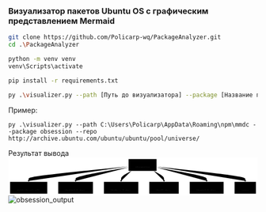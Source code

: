 ### Визуализатор пакетов Ubuntu OS с графическим представлением Mermaid

```bash
git clone https://github.com/Policarp-wq/PackageAnalyzer.git
cd .\PackageAnalyzer
```

```bash
python -m venv venv
venv\Scripts\activate
```

```bash
pip install -r requirements.txt
```

```bash
py .\visualizer.py --path [Путь до визуализатора] --package [Название пакета] --repo [Репозиторий для поиска]
```
Пример:
```
py .\visualizer.py --path C:\Users\Policarp\AppData\Roaming\npm\mmdc --package obsession --repo http://archive.ubuntu.com/ubuntu/ubuntu/pool/universe/
```

Результат вывода<svg aria-roledescription="flowchart-v2" role="graphics-document document" viewBox="0 0 1137.125 174" style="max-width: 1137.12px; background-color: white;" class="flowchart" xmlns:xlink="http://www.w3.org/1999/xlink" xmlns="http://www.w3.org/2000/svg" width="100%" id="my-svg"><style>#my-svg{font-family:"trebuchet ms",verdana,arial,sans-serif;font-size:16px;fill:#333;}#my-svg .error-icon{fill:#552222;}#my-svg .error-text{fill:#552222;stroke:#552222;}#my-svg .edge-thickness-normal{stroke-width:1px;}#my-svg .edge-thickness-thick{stroke-width:3.5px;}#my-svg .edge-pattern-solid{stroke-dasharray:0;}#my-svg .edge-thickness-invisible{stroke-width:0;fill:none;}#my-svg .edge-pattern-dashed{stroke-dasharray:3;}#my-svg .edge-pattern-dotted{stroke-dasharray:2;}#my-svg .marker{fill:#333333;stroke:#333333;}#my-svg .marker.cross{stroke:#333333;}#my-svg svg{font-family:"trebuchet ms",verdana,arial,sans-serif;font-size:16px;}#my-svg p{margin:0;}#my-svg .label{font-family:"trebuchet ms",verdana,arial,sans-serif;color:#333;}#my-svg .cluster-label text{fill:#333;}#my-svg .cluster-label span{color:#333;}#my-svg .cluster-label span p{background-color:transparent;}#my-svg .label text,#my-svg span{fill:#333;color:#333;}#my-svg .node rect,#my-svg .node circle,#my-svg .node ellipse,#my-svg .node polygon,#my-svg .node path{fill:#ECECFF;stroke:#9370DB;stroke-width:1px;}#my-svg .rough-node .label text,#my-svg .node .label text,#my-svg .image-shape .label,#my-svg .icon-shape .label{text-anchor:middle;}#my-svg .node .katex path{fill:#000;stroke:#000;stroke-width:1px;}#my-svg .rough-node .label,#my-svg .node .label,#my-svg .image-shape .label,#my-svg .icon-shape .label{text-align:center;}#my-svg .node.clickable{cursor:pointer;}#my-svg .root .anchor path{fill:#333333!important;stroke-width:0;stroke:#333333;}#my-svg .arrowheadPath{fill:#333333;}#my-svg .edgePath .path{stroke:#333333;stroke-width:2.0px;}#my-svg .flowchart-link{stroke:#333333;fill:none;}#my-svg .edgeLabel{background-color:rgba(232,232,232, 0.8);text-align:center;}#my-svg .edgeLabel p{background-color:rgba(232,232,232, 0.8);}#my-svg .edgeLabel rect{opacity:0.5;background-color:rgba(232,232,232, 0.8);fill:rgba(232,232,232, 0.8);}#my-svg .labelBkg{background-color:rgba(232, 232, 232, 0.5);}#my-svg .cluster rect{fill:#ffffde;stroke:#aaaa33;stroke-width:1px;}#my-svg .cluster text{fill:#333;}#my-svg .cluster span{color:#333;}#my-svg div.mermaidTooltip{position:absolute;text-align:center;max-width:200px;padding:2px;font-family:"trebuchet ms",verdana,arial,sans-serif;font-size:12px;background:hsl(80, 100%, 96.2745098039%);border:1px solid #aaaa33;border-radius:2px;pointer-events:none;z-index:100;}#my-svg .flowchartTitleText{text-anchor:middle;font-size:18px;fill:#333;}#my-svg rect.text{fill:none;stroke-width:0;}#my-svg .icon-shape,#my-svg .image-shape{background-color:rgba(232,232,232, 0.8);text-align:center;}#my-svg .icon-shape p,#my-svg .image-shape p{background-color:rgba(232,232,232, 0.8);padding:2px;}#my-svg .icon-shape rect,#my-svg .image-shape rect{opacity:0.5;background-color:rgba(232,232,232, 0.8);fill:rgba(232,232,232, 0.8);}#my-svg :root{--mermaid-font-family:"trebuchet ms",verdana,arial,sans-serif;}</style><g><marker orient="auto" markerHeight="8" markerWidth="8" markerUnits="userSpaceOnUse" refY="5" refX="5" viewBox="0 0 10 10" class="marker flowchart-v2" id="my-svg_flowchart-v2-pointEnd"><path style="stroke-width: 1; stroke-dasharray: 1, 0;" class="arrowMarkerPath" d="M 0 0 L 10 5 L 0 10 z"/></marker><marker orient="auto" markerHeight="8" markerWidth="8" markerUnits="userSpaceOnUse" refY="5" refX="4.5" viewBox="0 0 10 10" class="marker flowchart-v2" id="my-svg_flowchart-v2-pointStart"><path style="stroke-width: 1; stroke-dasharray: 1, 0;" class="arrowMarkerPath" d="M 0 5 L 10 10 L 10 0 z"/></marker><marker orient="auto" markerHeight="11" markerWidth="11" markerUnits="userSpaceOnUse" refY="5" refX="11" viewBox="0 0 10 10" class="marker flowchart-v2" id="my-svg_flowchart-v2-circleEnd"><circle style="stroke-width: 1; stroke-dasharray: 1, 0;" class="arrowMarkerPath" r="5" cy="5" cx="5"/></marker><marker orient="auto" markerHeight="11" markerWidth="11" markerUnits="userSpaceOnUse" refY="5" refX="-1" viewBox="0 0 10 10" class="marker flowchart-v2" id="my-svg_flowchart-v2-circleStart"><circle style="stroke-width: 1; stroke-dasharray: 1, 0;" class="arrowMarkerPath" r="5" cy="5" cx="5"/></marker><marker orient="auto" markerHeight="11" markerWidth="11" markerUnits="userSpaceOnUse" refY="5.2" refX="12" viewBox="0 0 11 11" class="marker cross flowchart-v2" id="my-svg_flowchart-v2-crossEnd"><path style="stroke-width: 2; stroke-dasharray: 1, 0;" class="arrowMarkerPath" d="M 1,1 l 9,9 M 10,1 l -9,9"/></marker><marker orient="auto" markerHeight="11" markerWidth="11" markerUnits="userSpaceOnUse" refY="5.2" refX="-1" viewBox="0 0 11 11" class="marker cross flowchart-v2" id="my-svg_flowchart-v2-crossStart"><path style="stroke-width: 2; stroke-dasharray: 1, 0;" class="arrowMarkerPath" d="M 1,1 l 9,9 M 10,1 l -9,9"/></marker><g class="root"><g class="clusters"/><g class="edgePaths"><path marker-end="url(#my-svg_flowchart-v2-pointEnd)" style="" class="edge-thickness-normal edge-pattern-solid edge-thickness-normal edge-pattern-solid flowchart-link" id="L_id0_id1_0" d="M548.426,41.384L472.482,48.987C396.539,56.59,244.652,71.795,168.709,81.481C92.766,91.167,92.766,95.333,92.766,98.833C92.766,102.333,92.766,105.167,92.766,106.583L92.766,108"/><path marker-end="url(#my-svg_flowchart-v2-pointEnd)" style="" class="edge-thickness-normal edge-pattern-solid edge-thickness-normal edge-pattern-solid flowchart-link" id="L_id0_id2_1" d="M548.426,45.857L508.146,52.714C467.867,59.571,387.309,73.286,347.029,82.226C306.75,91.167,306.75,95.333,306.75,98.833C306.75,102.333,306.75,105.167,306.75,106.583L306.75,108"/><path marker-end="url(#my-svg_flowchart-v2-pointEnd)" style="" class="edge-thickness-normal edge-pattern-solid edge-thickness-normal edge-pattern-solid flowchart-link" id="L_id0_id3_2" d="M561.418,62L553.581,66.167C545.745,70.333,530.072,78.667,522.235,84.917C514.398,91.167,514.398,95.333,514.398,98.833C514.398,102.333,514.398,105.167,514.398,106.583L514.398,108"/><path marker-end="url(#my-svg_flowchart-v2-pointEnd)" style="" class="edge-thickness-normal edge-pattern-solid edge-thickness-normal edge-pattern-solid flowchart-link" id="L_id0_id4_3" d="M662.98,62L670.817,66.167C678.654,70.333,694.327,78.667,702.163,84.917C710,91.167,710,95.333,710,98.833C710,102.333,710,105.167,710,106.583L710,108"/><path marker-end="url(#my-svg_flowchart-v2-pointEnd)" style="" class="edge-thickness-normal edge-pattern-solid edge-thickness-normal edge-pattern-solid flowchart-link" id="L_id0_id5_4" d="M675.973,46.345L714.061,53.121C752.148,59.897,828.324,73.448,866.412,82.308C904.5,91.167,904.5,95.333,904.5,98.833C904.5,102.333,904.5,105.167,904.5,106.583L904.5,108"/><path marker-end="url(#my-svg_flowchart-v2-pointEnd)" style="" class="edge-thickness-normal edge-pattern-solid edge-thickness-normal edge-pattern-solid flowchart-link" id="L_id0_id6_5" d="M675.973,42.082L743.39,49.568C810.807,57.054,945.642,72.027,1013.059,81.597C1080.477,91.167,1080.477,95.333,1080.477,98.833C1080.477,102.333,1080.477,105.167,1080.477,106.583L1080.477,108"/></g><g class="edgeLabels"><g class="edgeLabel"><g transform="translate(0, 0)" class="label"><foreignObject height="0" width="0"><div style="display: table-cell; white-space: nowrap; line-height: 1.5; max-width: 200px; text-align: center;" class="labelBkg" xmlns="http://www.w3.org/1999/xhtml"><span class="edgeLabel"></span></div></foreignObject></g></g><g class="edgeLabel"><g transform="translate(0, 0)" class="label"><foreignObject height="0" width="0"><div style="display: table-cell; white-space: nowrap; line-height: 1.5; max-width: 200px; text-align: center;" class="labelBkg" xmlns="http://www.w3.org/1999/xhtml"><span class="edgeLabel"></span></div></foreignObject></g></g><g class="edgeLabel"><g transform="translate(0, 0)" class="label"><foreignObject height="0" width="0"><div style="display: table-cell; white-space: nowrap; line-height: 1.5; max-width: 200px; text-align: center;" class="labelBkg" xmlns="http://www.w3.org/1999/xhtml"><span class="edgeLabel"></span></div></foreignObject></g></g><g class="edgeLabel"><g transform="translate(0, 0)" class="label"><foreignObject height="0" width="0"><div style="display: table-cell; white-space: nowrap; line-height: 1.5; max-width: 200px; text-align: center;" class="labelBkg" xmlns="http://www.w3.org/1999/xhtml"><span class="edgeLabel"></span></div></foreignObject></g></g><g class="edgeLabel"><g transform="translate(0, 0)" class="label"><foreignObject height="0" width="0"><div style="display: table-cell; white-space: nowrap; line-height: 1.5; max-width: 200px; text-align: center;" class="labelBkg" xmlns="http://www.w3.org/1999/xhtml"><span class="edgeLabel"></span></div></foreignObject></g></g><g class="edgeLabel"><g transform="translate(0, 0)" class="label"><foreignObject height="0" width="0"><div style="display: table-cell; white-space: nowrap; line-height: 1.5; max-width: 200px; text-align: center;" class="labelBkg" xmlns="http://www.w3.org/1999/xhtml"><span class="edgeLabel"></span></div></foreignObject></g></g></g><g class="nodes"><g transform="translate(612.19921875, 35)" id="flowchart-id0-0" class="node default"><rect height="54" width="127.546875" y="-27" x="-63.7734375" style="" class="basic label-container"/><g transform="translate(-33.7734375, -12)" style="" class="label"><rect/><foreignObject height="24" width="67.546875"><div style="display: table-cell; white-space: nowrap; line-height: 1.5; max-width: 200px; text-align: center;" xmlns="http://www.w3.org/1999/xhtml"><span class="nodeLabel"><p>obsession</p></span></div></foreignObject></g></g><g transform="translate(92.765625, 139)" id="flowchart-id1-1" class="node default"><rect height="54" width="169.53125" y="-27" x="-84.765625" style="" class="basic label-container"/><g transform="translate(-54.765625, -12)" style="" class="label"><rect/><foreignObject height="24" width="109.53125"><div style="display: table-cell; white-space: nowrap; line-height: 1.5; max-width: 200px; text-align: center;" xmlns="http://www.w3.org/1999/xhtml"><span class="nodeLabel"><p>debhelper(&gt;=9)</p></span></div></foreignObject></g></g><g transform="translate(306.75, 139)" id="flowchart-id2-3" class="node default"><rect height="54" width="158.4375" y="-27" x="-79.21875" style="" class="basic label-container"/><g transform="translate(-49.21875, -12)" style="" class="label"><rect/><foreignObject height="24" width="98.4375"><div style="display: table-cell; white-space: nowrap; line-height: 1.5; max-width: 200px; text-align: center;" xmlns="http://www.w3.org/1999/xhtml"><span class="nodeLabel"><p>libglib2.0-dev</p></span></div></foreignObject></g></g><g transform="translate(514.3984375, 139)" id="flowchart-id3-5" class="node default"><rect height="54" width="156.859375" y="-27" x="-78.4296875" style="" class="basic label-container"/><g transform="translate(-48.4296875, -12)" style="" class="label"><rect/><foreignObject height="24" width="96.859375"><div style="display: table-cell; white-space: nowrap; line-height: 1.5; max-width: 200px; text-align: center;" xmlns="http://www.w3.org/1999/xhtml"><span class="nodeLabel"><p>libdbus-1-dev</p></span></div></foreignObject></g></g><g transform="translate(710, 139)" id="flowchart-id4-7" class="node default"><rect height="54" width="134.34375" y="-27" x="-67.171875" style="" class="basic label-container"/><g transform="translate(-37.171875, -12)" style="" class="label"><rect/><foreignObject height="24" width="74.34375"><div style="display: table-cell; white-space: nowrap; line-height: 1.5; max-width: 200px; text-align: center;" xmlns="http://www.w3.org/1999/xhtml"><span class="nodeLabel"><p>libx11-dev</p></span></div></foreignObject></g></g><g transform="translate(904.5, 139)" id="flowchart-id5-9" class="node default"><rect height="54" width="154.65625" y="-27" x="-77.328125" style="" class="basic label-container"/><g transform="translate(-47.328125, -12)" style="" class="label"><rect/><foreignObject height="24" width="94.65625"><div style="display: table-cell; white-space: nowrap; line-height: 1.5; max-width: 200px; text-align: center;" xmlns="http://www.w3.org/1999/xhtml"><span class="nodeLabel"><p>libgtk2.0-dev</p></span></div></foreignObject></g></g><g transform="translate(1080.4765625, 139)" id="flowchart-id6-11" class="node default"><rect height="54" width="97.296875" y="-27" x="-48.6484375" style="" class="basic label-container"/><g transform="translate(-18.6484375, -12)" style="" class="label"><rect/><foreignObject height="24" width="37.296875"><div style="display: table-cell; white-space: nowrap; line-height: 1.5; max-width: 200px; text-align: center;" xmlns="http://www.w3.org/1999/xhtml"><span class="nodeLabel"><p>valac</p></span></div></foreignObject></g></g></g></g></g></svg>![obsession_output](https://github.com/user-attachments/assets/c624871a-5b6f-4f88-9132-d7954aac85f8)
